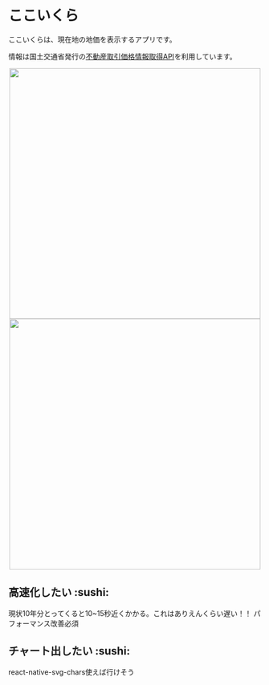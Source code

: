 # ここいくら

ここいくらは、現在地の地価を表示するアプリです。

情報は国土交通省発行の[不動産取引価格情報取得API](http://www.land.mlit.go.jp/webland/api.html)を利用しています。


<div align="center">
<img src="https://user-images.githubusercontent.com/19145527/51783205-e0ee8c00-2179-11e9-9bd3-2702682cadf8.jpg" height="500px" />         
<img src="https://user-images.githubusercontent.com/19145527/51783203-e0ee8c00-2179-11e9-887d-b843574af04a.jpg" height="500px" />
</div>


<h2>高速化したい :sushi:</h2>
現状10年分とってくると10~15秒近くかかる。これはありえんくらい遅い！！
パフォーマンス改善必須 


<h2>チャート出したい :sushi:</h2>
react-native-svg-chars使えば行けそう
